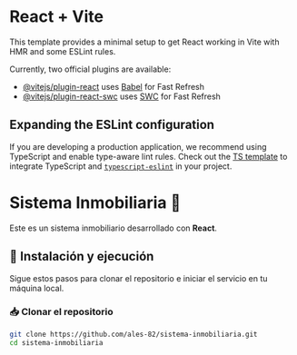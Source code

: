 # React + Vite

This template provides a minimal setup to get React working in Vite with HMR and some ESLint rules.

Currently, two official plugins are available:

- [@vitejs/plugin-react](https://github.com/vitejs/vite-plugin-react/blob/main/packages/plugin-react/README.md) uses [Babel](https://babeljs.io/) for Fast Refresh
- [@vitejs/plugin-react-swc](https://github.com/vitejs/vite-plugin-react-swc) uses [SWC](https://swc.rs/) for Fast Refresh

## Expanding the ESLint configuration

If you are developing a production application, we recommend using TypeScript and enable type-aware lint rules. Check out the [TS template](https://github.com/vitejs/vite/tree/main/packages/create-vite/template-react-ts) to integrate TypeScript and [`typescript-eslint`](https://typescript-eslint.io) in your project.
# Sistema Inmobiliaria 🏡

Este es un sistema inmobiliario desarrollado con **React**.

## 🚀 Instalación y ejecución

Sigue estos pasos para clonar el repositorio e iniciar el servicio en tu máquina local.

### 📥 Clonar el repositorio

```bash
git clone https://github.com/ales-82/sistema-inmobiliaria.git
cd sistema-inmobiliaria
